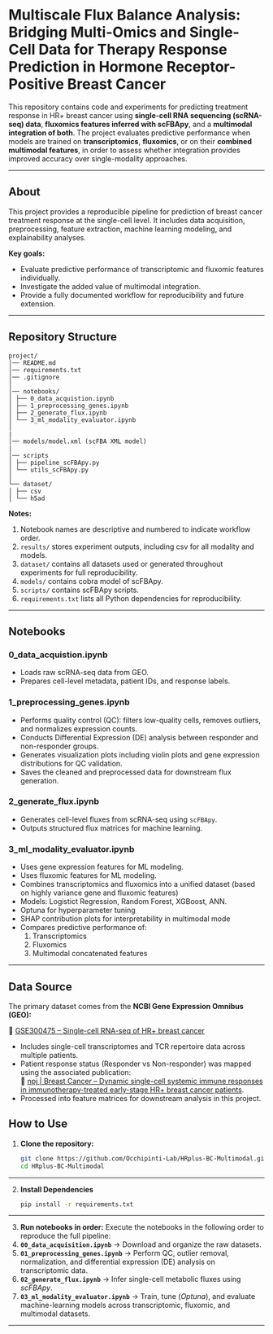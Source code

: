
# Multiscale Flux Balance Analysis: Bridging Multi-Omics and Single-Cell Data for Therapy Response Prediction in Hormone Receptor-Positive Breast Cancer

This repository contains code and experiments for predicting treatment response in HR+ breast cancer using **single-cell RNA sequencing (scRNA-seq) data**, **fluxomics features inferred with scFBApy**, and a **multimodal integration of both**. The project evaluates predictive performance when models are trained on **transcriptomics**, **fluxomics**, or on their **combined multimodal features**, in order to assess whether integration provides improved accuracy over single-modality approaches.

---

## About

This project provides a reproducible pipeline for prediction of breast cancer treatment response at the single-cell level. It includes data acquisition, preprocessing, feature extraction, machine learning modeling, and explainability analyses.

**Key goals:**
- Evaluate predictive performance of transcriptomic and fluxomic features individually.
- Investigate the added value of multimodal integration.
- Provide a fully documented workflow for reproducibility and future extension.

---

## Repository Structure
```
project/
│── README.md
│── requirements.txt
│── .gitignore
│
│── notebooks/ 
│ ├── 0_data_acquistion.ipynb
│ ├── 1_preprocessing_genes.ipynb
│ ├── 2_generate_flux.ipynb
│ └── 3_ml_modality_evaluator.ipynb
│
|
│── models/model.xml (scFBA XML model) 
|
│── scripts
│ ├── pipeline_scFBApy.py
│ └── utils_scFBApy.py
│
└── dataset/
│ ├── csv
│ └── h5ad

```

**Notes:**
1. Notebook names are descriptive and numbered to indicate workflow order.  
2. `results/` stores experiment outputs, including csv for all modality and models.
3. `dataset/` contains all datasets used or generated throughout experiments for full reproducibility.
4. `models/` contains cobra model of scFBApy.
5. `scripts/` contains scFBApy scripts.
6. `requirements.txt` lists all Python dependencies for reproducibility.

---

## Notebooks

### 0_data_acquistion.ipynb
- Loads raw scRNA-seq data from GEO.  
- Prepares cell-level metadata, patient IDs, and response labels.  

### 1_preprocessing_genes.ipynb
- Performs quality control (QC): filters low-quality cells, removes outliers, and normalizes expression counts.
- Conducts Differential Expression (DE) analysis between responder and non-responder groups.
- Generates visualization plots including violin plots and gene expression distributions for QC validation.
- Saves the cleaned and preprocessed data for downstream flux generation.

### 2_generate_flux.ipynb
- Generates cell-level fluxes from scRNA-seq using `scFBApy`.    
- Outputs structured flux matrices for machine learning.

### 3_ml_modality_evaluator.ipynb 
- Uses gene expression features for ML modeling.  
- Uses fluxomic features for ML modeling.
- Combines transcriptomics and fluxomics into a unified dataset (based on highly variance gene and fluxomic features) 
- Models: Logistict Regression, Random Forest, XGBoost, ANN.
- Optuna for hyperparameter tuning
- SHAP contribution plots for interpretability in multimodal mode
- Compares predictive performance of:
  1. Transcriptomics
  2. Fluxomics
  3. Multimodal concatenated features

---

## Data Source

The primary dataset comes from the **NCBI Gene Expression Omnibus (GEO):**  

🔗 [GSE300475 – Single-cell RNA-seq of HR+ breast cancer](https://www.ncbi.nlm.nih.gov/geo/query/acc.cgi?acc=GSE300475)  

- Includes single-cell transcriptomes and TCR repertoire data across multiple patients.   
- Patient response status (Responder vs Non-responder) was mapped using the associated publication:  
  🔗 [npj | Breast Cancer – Dynamic single-cell systemic immune responses in immunotherapy-treated early-stage HR+ breast cancer patients](https://www.nature.com/articles/s41523-025-00776-1).  
- Processed into feature matrices for downstream analysis in this project.


## How to Use

1. **Clone the repository:**
   ```bash
   git clone https://github.com/Occhipinti-Lab/HRplus-BC-Multimodal.git
   cd HRplus-BC-Multimodal
---
2. **Install Dependencies**
    ```bash
    pip install -r requirements.txt
---
3. **Run notebooks in order:**
Execute the notebooks in the following order to reproduce the full pipeline:
1. **`00_data_acquisition.ipynb`** → Download and organize the raw datasets.  
2. **`01_preprocessing_genes.ipynb`** → Perform QC, outlier removal, normalization, and differential expression (DE) analysis on transcriptomic data.  
3. **`02_generate_flux.ipynb`** → Infer single-cell metabolic fluxes using *scFBApy*.  
4. **`03_ml_modality_evaluator.ipynb`** → Train, tune (*Optuna*), and evaluate machine-learning models across transcriptomic, fluxomic, and multimodal datasets.
---
